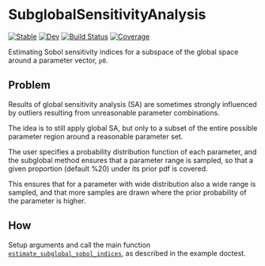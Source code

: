 # SubglobalSensitivityAnalysis

[![Stable](https://img.shields.io/badge/docs-stable-blue.svg)](https://bgctw.github.io/SubglobalSensitivityAnalysis.jl/stable/)
[![Dev](https://img.shields.io/badge/docs-dev-blue.svg)](https://bgctw.github.io/SubglobalSensitivityAnalysis.jl/dev/)
[![Build Status](https://github.com/bgctw/SubglobalSensitivityAnalysis.jl/actions/workflows/CI.yml/badge.svg?branch=main)](https://github.com/bgctw/SubglobalSensitivityAnalysis.jl/actions/workflows/CI.yml?query=branch%3Amain)
[![Coverage](https://codecov.io/gh/bgctw/SubglobalSensitivityAnalysis.jl/branch/main/graph/badge.svg)](https://codecov.io/gh/bgctw/SubglobalSensitivityAnalysis.jl)

Estimating Sobol sensitivity indices for a subspace of the global space 
around a parameter vector, `p0`.

## Problem
Results of global sensitivity analysis (SA) are sometimes strongly influenced
by outliers resulting from unreasonable parameter combinations.

The idea is to still apply global SA, but only to a subset of the entire
possible parameter region around a reasonable parameter set.

The user specifies a probability distribution function of each parameter,
and the subglobal method ensures that a parameter range is sampled, so that
a given proportion (default %20) under its prior pdf is covered.

This ensures that for a parameter with wide distribution also a wide
range is sampled, and that more samples are drawn where the prior probability
of the parameter is higher.

## How 
Setup arguments and call the main function [`estimate_subglobal_sobol_indices`](https://bgctw.github.io/SubglobalSensitivityAnalysis.jl/dev/reference/#SubglobalSensitivityAnalysis.estimate_subglobal_sobol_indices),
as described in the example doctest.

